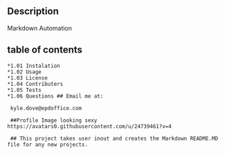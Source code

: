 ## Description

Markdown Automation

## table of contents

	*1.01 Instalation 
	*1.02 Usage 
	*1.03 License 
	*1.04 Contributers 
	*1.05 Tests 
	*1.06 Questions ## Email me at: 

	 kyle.dove@epdoffice.com

	 ##Profile Image looking sexy https://avatars0.githubusercontent.com/u/24739461?v=4

	 ## This project takes user inout and creates the Markdown README.MD file for any new projects. 